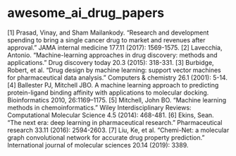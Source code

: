 # awesome_ai_drug_papers

[1] Prasad, Vinay, and Sham Mailankody. “Research and development spending to bring a single cancer drug to market and revenues after approval.” JAMA internal medicine 177.11 (2017): 1569-1575.
[2] Lavecchia, Antonio. “Machine-learning approaches in drug discovery: methods and applications.” Drug discovery today 20.3 (2015): 318-331.
[3] Burbidge, Robert, et al. “Drug design by machine learning: support vector machines for pharmaceutical data analysis.” Computers & chemistry 26.1 (2001): 5-14.
[4] Ballester PJ, Mitchell JBO. A machine learning approach to predicting protein-ligand binding affinity with applications to molecular docking. Bioinformatics 2010, 26:1169–1175.
[5] Mitchell, John BO. “Machine learning methods in chemoinformatics.” Wiley Interdisciplinary Reviews: Computational Molecular Science 4.5 (2014): 468-481.
[6] Ekins, Sean. “The next era: deep learning in pharmaceutical research.” Pharmaceutical research 33.11 (2016): 2594-2603.
[7] Liu, Ke, et al. “Chemi-Net: a molecular graph convolutional network for accurate drug property prediction.” International journal of molecular sciences 20.14 (2019): 3389.

